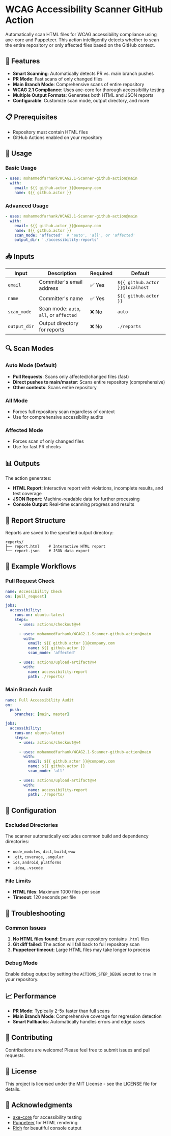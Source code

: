 # WCAG Accessibility Scanner GitHub Action

Automatically scan HTML files for WCAG accessibility compliance using axe-core and Puppeteer. This action intelligently detects whether to scan the entire repository or only affected files based on the GitHub context.

## 🚀 Features

- **Smart Scanning**: Automatically detects PR vs. main branch pushes
- **PR Mode**: Fast scans of only changed files
- **Main Branch Mode**: Comprehensive scans of entire repository
- **WCAG 2.1 Compliance**: Uses axe-core for thorough accessibility testing
- **Multiple Output Formats**: Generates both HTML and JSON reports
- **Configurable**: Customize scan mode, output directory, and more

## 📋 Prerequisites

- Repository must contain HTML files
- GitHub Actions enabled on your repository

## 🔧 Usage

### Basic Usage

```yaml
- uses: mohammedfarhank/WCAG2.1-Scanner-github-action@main
  with:
    email: ${{ github.actor }}@company.com
    name: ${{ github.actor }}
```

### Advanced Usage

```yaml
- uses: mohammedfarhank/WCAG2.1-Scanner-github-action@main
  with:
    email: ${{ github.actor }}@company.com
    name: ${{ github.actor }}
    scan_mode: 'affected'  # 'auto', 'all', or 'affected'
    output_dir: './accessibility-reports'
```

## 📥 Inputs

| Input | Description | Required | Default |
|-------|-------------|----------|---------|
| `email` | Committer's email address | ✅ Yes | `${{ github.actor }}@localhost` |
| `name` | Committer's name | ✅ Yes | `${{ github.actor }}` |
| `scan_mode` | Scan mode: `auto`, `all`, or `affected` | ❌ No | `auto` |
| `output_dir` | Output directory for reports | ❌ No | `./reports` |

## 🔍 Scan Modes

### Auto Mode (Default)
- **Pull Requests**: Scans only affected/changed files (fast)
- **Direct pushes to main/master**: Scans entire repository (comprehensive)
- **Other contexts**: Scans entire repository

### All Mode
- Forces full repository scan regardless of context
- Use for comprehensive accessibility audits

### Affected Mode
- Forces scan of only changed files
- Use for fast PR checks

## 📊 Outputs

The action generates:
- **HTML Report**: Interactive report with violations, incomplete results, and test coverage
- **JSON Report**: Machine-readable data for further processing
- **Console Output**: Real-time scanning progress and results

## 📁 Report Structure

Reports are saved to the specified output directory:
```
reports/
├── report.html    # Interactive HTML report
└── report.json    # JSON data export
```

## 🎯 Example Workflows

### Pull Request Check

```yaml
name: Accessibility Check
on: [pull_request]

jobs:
  accessibility:
    runs-on: ubuntu-latest
    steps:
      - uses: actions/checkout@v4
      
      - uses: mohammedfarhank/WCAG2.1-Scanner-github-action@main
        with:
          email: ${{ github.actor }}@company.com
          name: ${{ github.actor }}
          scan_mode: 'affected'
      
      - uses: actions/upload-artifact@v4
        with:
          name: accessibility-report
          path: ./reports/
```

### Main Branch Audit

```yaml
name: Full Accessibility Audit
on:
  push:
    branches: [main, master]

jobs:
  accessibility:
    runs-on: ubuntu-latest
    steps:
      - uses: actions/checkout@v4
      
      - uses: mohammedfarhank/WCAG2.1-Scanner-github-action@main
        with:
          email: ${{ github.actor }}@company.com
          name: ${{ github.actor }}
          scan_mode: 'all'
      
      - uses: actions/upload-artifact@v4
        with:
          name: accessibility-report
          path: ./reports/
```

## 🔧 Configuration

### Excluded Directories

The scanner automatically excludes common build and dependency directories:
- `node_modules`, `dist`, `build`, `www`
- `.git`, `coverage`, `.angular`
- `ios`, `android`, `platforms`
- `.idea`, `.vscode`

### File Limits

- **HTML files**: Maximum 1000 files per scan
- **Timeout**: 120 seconds per file

## 🐛 Troubleshooting

### Common Issues

1. **No HTML files found**: Ensure your repository contains `.html` files
2. **Git diff failed**: The action will fall back to full repository scan
3. **Puppeteer timeout**: Large HTML files may take longer to process

### Debug Mode

Enable debug output by setting the `ACTIONS_STEP_DEBUG` secret to `true` in your repository.

## 📈 Performance

- **PR Mode**: Typically 2-5x faster than full scans
- **Main Branch Mode**: Comprehensive coverage for regression detection
- **Smart Fallbacks**: Automatically handles errors and edge cases

## 🤝 Contributing

Contributions are welcome! Please feel free to submit issues and pull requests.

## 📄 License

This project is licensed under the MIT License - see the LICENSE file for details.

## 🙏 Acknowledgments

- [axe-core](https://github.com/dequelabs/axe-core) for accessibility testing
- [Puppeteer](https://github.com/puppeteer/puppeteer) for HTML rendering
- [Rich](https://github.com/Textualize/rich) for beautiful console output 